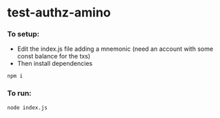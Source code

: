 # test-authz-amino
### To setup:
- Edit the index.js file adding a mnemonic (need an account with some const balance for the txs)
- Then install dependencies

```npm i```

### To run:

```node index.js```
